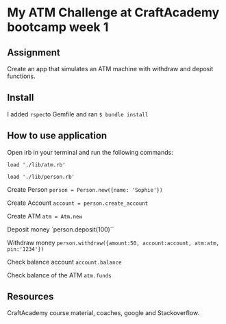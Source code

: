 # My ATM Challenge at CraftAcademy bootcamp week 1


## Assignment
Create an app that simulates an ATM machine with withdraw and deposit functions.

## Install
I added `rspec`to Gemfile and ran `$ bundle install`

## How to use application

Open irb in your terminal and run the following commands:

`load './lib/atm.rb'`

`load './lib/person.rb'`

Create Person
`person = Person.new({name: 'Sophie'})`

Create Account
`account = person.create_account`

Create ATM
`atm = Atm.new`

Deposit money
`person.deposit(100)``

Withdraw money
`person.withdraw({amount:50, account:account, atm:atm, pin:'1234'})`

Check balance account
`account.balance`

Check balance of the ATM
`atm.funds`


## Resources
CraftAcademy course material, coaches, google and Stackoverflow.
